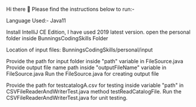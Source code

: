 Hi there 👋
Please find the instructions below to run:-

Language Used:- Java11

Install IntelliJ CE Edition, I have used 2019 latest version. open the personal folder inside BunningsCodingSkills Folder

Location of input files: BunningsCodingSkills/personal/input

Provide the path for input folder inside "path" variable in FileSource.java Provide output file name path inside "outputFileName" variable in FileSource.java Run the FileSource.java for creating output file

Provide the path for testcatalogA.csv for testing inside variable "path" in CSVFileReaderAndWriterTest.java method testReadCatalogFile. Run the CSVFileReaderAndWriterTest.java for unit testing.
